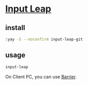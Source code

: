 # [Input Leap](https://github.com/input-leap/input-leap)

## install

```sh
:yay -S --noconfirm input-leap-git
```

## usage

```sh
input-leap
```

On Client PC, you can use [Barrier](https://github.com/debauchee/barrier).
